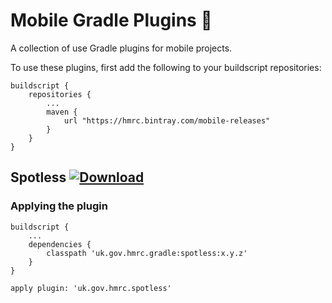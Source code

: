 # Mobile Gradle Plugins 🐘

A collection of use Gradle plugins for mobile projects.

To use these plugins, first add the following to your buildscript repositories:

```
buildscript {
    repositories {
        ...
        maven {
            url "https://hmrc.bintray.com/mobile-releases"
        }
    }
}
```

## Spotless  [![Download](https://api.bintray.com/packages/hmrc/mobile-releases/spotless/images/download.svg) ](https://bintray.com/hmrc/mobile-releases/spotless/_latestVersion)

### Applying the plugin

```
buildscript {
    ...
    dependencies {
        classpath 'uk.gov.hmrc.gradle:spotless:x.y.z'
    }
}

apply plugin: 'uk.gov.hmrc.spotless'
```
